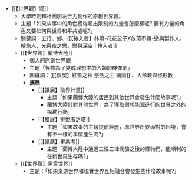 - [[【世界觀】鄉]] 
	- 大學時期和社團朋友合力創作的原創世界觀。
	- 主題「如果故事中的角色獲得超出限制的力量會怎麼樣呢? 擁有力量的角色又要如何與世界和平共處呢?」
	- 關鍵詞：五行、鄉、[[【捲入者】林蕭-花花公子X放蕩不羈-戀與製作人、繪旅人、光與夜之戀、戀與深空 | 捲入者]]
	- [[【世界觀】蘭博大陸]]
		- 個人的原創世界觀
		- 主題「怪物為了變成理想中的人類的群像劇」
		- 關鍵詞：[[【鎖契】紅藍之神 祭品之主 蘭陽]] 、人形教與怪形教
		- **擴展**
			- [[【擴展】破界計畫]]
				- 主題「如果蘭博大陸的居民到其他世界會發生什麼故事呢?」
				- 蘭博大陸針對其他世界，為了獲取假想能源進行的世界之外的探勘行動。
			- [[【擴展】挑戰者之塔]]
				- 主題「如果故事的主角提前經歷，原世界所要面對的困境，會有不一樣的事情產生嗎?」
			- [[【擴展】畢業考]]
				- 主題「蘭博大陸中通過三性三律測驗之後的怪物們，能順利的在新世界生存嗎?」
	- [[【世界觀】黑雪世界]]
		- 主題：「如果桌游世界和現實世界互相融合會發生些什麼故事呢?」